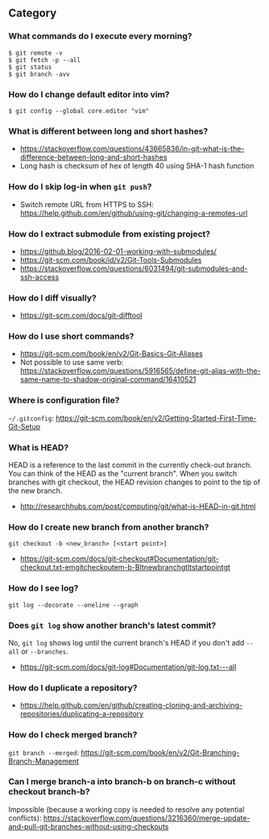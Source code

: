 ## Category

### What commands do I execute every morning?
```
$ git remote -v
$ git fetch -p --all
$ git status
$ git branch -avv
```

### How do I change default editor into vim?
`$ git config --global core.editor "vim"`

### What is different between long and short hashes?
- https://stackoverflow.com/questions/43665836/in-git-what-is-the-difference-between-long-and-short-hashes
- Long hash is checksum of hex of length 40 using SHA-1 hash function

### How do I skip log-in when `git push`?
- Switch remote URL from HTTPS to SSH: https://help.github.com/en/github/using-git/changing-a-remotes-url

### How do I extract submodule from existing project?
- https://github.blog/2016-02-01-working-with-submodules/
- https://git-scm.com/book/id/v2/Git-Tools-Submodules
- https://stackoverflow.com/questions/6031494/git-submodules-and-ssh-access

### How do I diff visually?
- https://git-scm.com/docs/git-difftool

### How do I use short commands?
- https://git-scm.com/book/en/v2/Git-Basics-Git-Aliases
- Not possible to use same verb: https://stackoverflow.com/questions/5916565/define-git-alias-with-the-same-name-to-shadow-original-command/16410521

### Where is configuration file?
`~/.gitconfig`: https://git-scm.com/book/en/v2/Getting-Started-First-Time-Git-Setup

### What is HEAD?
HEAD is a reference to the last commit in the currently check-out branch. You can think of the HEAD as the "current branch". When you switch branches with git checkout, the HEAD revision changes to point to the tip of the new branch.
- http://researchhubs.com/post/computing/git/what-is-HEAD-in-git.html

### How do I create new branch from another branch?
`git checkout -b <new_branch> [<start point>]`
- https://git-scm.com/docs/git-checkout#Documentation/git-checkout.txt-emgitcheckoutem-b-Bltnewbranchgtltstartpointgt

### How do I see log?
`git log --decorate --oneline --graph`

### Does `git log` show another branch's latest commit?
No, `git log` shows log until the current branch's HEAD if you don't add `--all` or `--branches`.
- https://git-scm.com/docs/git-log#Documentation/git-log.txt---all

### How do I duplicate a repository?
- https://help.github.com/en/github/creating-cloning-and-archiving-repositories/duplicating-a-repository

### How do I check merged branch?
`git branch --merged`: https://git-scm.com/book/en/v2/Git-Branching-Branch-Management

### Can I merge branch-a into branch-b on branch-c without checkout branch-b?
Impossible (because a working copy is needed to resolve any potential conflicts): https://stackoverflow.com/questions/3216360/merge-update-and-pull-git-branches-without-using-checkouts
